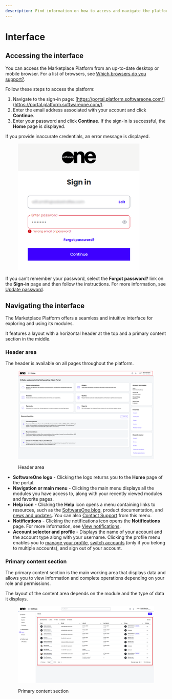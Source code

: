 ```yaml
---
description: Find information on how to access and navigate the platform.
---
```


# Interface

## Accessing the interface

You can access the Marketplace Platform from an up-to-date desktop or mobile browser. For a list of browsers, see [Which browsers do you support?](../../help-and-support/frequently-asked-questions/which-browsers-do-you-support.md).

Follow these steps to access the platform:

1. Navigate to the sign-in page: [https://portal.platform.softwareone.com/](https://portal.platform.softwareone.com/).
2. Enter the email address associated with your account and click **Continue**.
3. Enter your password and click **Continue**. If the sign-in is successful, the **Home** page is displayed.

If you provide inaccurate credentials, an error message is displayed.&#x20;

<figure><img src="../../.gitbook/assets/image (305).png" alt="" width="379"><figcaption></figcaption></figure>

If you can’t remember your password, select the **Forgot password?** link on the **Sign-in** page and then follow the instructions. For more information, see [Update password](basics/update-password.md).

## Navigating the interface

The Marketplace Platform offers a seamless and intuitive interface for exploring and using its modules.

It features a layout with a horizontal header at the top and a primary content section in the middle.

### Header area

The header is available on all pages throughout the platform.

<figure><img src="../../.gitbook/assets/image (297).png" alt=""><figcaption><p>Header area</p></figcaption></figure>

* **SoftwareOne logo** - Clicking the logo returns you to the **Home** page of the portal.
* **Navigation or main menu** - Clicking the main menu displays all the modules you have access to, along with your recently viewed modules and favorite pages.
* **Help icon** - Clicking the **Help** icon opens a menu containing links to resources, such as the [SoftwareOne blog](https://www.softwareone.com/en/blog/articles), product documentation, and [news and updates](https://www.softwareone.com/en/media-releases). You can also [Contact Support](../../help-and-support/getting-support.md) from this menu.
* **Notifications** - Clicking the notifications icon opens the **Notifications** page. For more information, see [View notifications](basics/view-notifications.md).
* **Account selector and profile** - Displays the name of your account and the account type along with your username. Clicking the profile menu enables you to [manage your profile](basics/manage-profile.md), [switch accounts](basics/switch-account.md) (only if you belong to multiple accounts), and sign out of your account.&#x20;

### Primary content section

The primary content section is the main working area that displays data and allows you to view information and complete operations depending on your role and permissions.&#x20;

The layout of the content area depends on the module and the type of data it displays.&#x20;

<figure><img src="../../.gitbook/assets/image (300).png" alt=""><figcaption><p>Primary content section</p></figcaption></figure>
